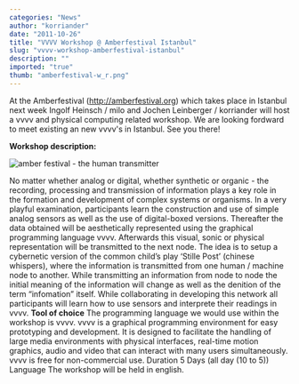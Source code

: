 ```yaml
---
categories: "News"
author: "korriander"
date: "2011-10-26"
title: "VVVV Workshop @ Amberfestival Istanbul"
slug: "vvvv-workshop-amberfestival-istanbul"
description: ""
imported: "true"
thumb: "amberfestival-w_r.png"
---
```



At the Amberfestival (<http://amberfestival.org>) which takes place in Istanbul next week Ingolf Heinsch / milo and Jochen Leinberger / korriander will host a vvvv and physical computing related workshop. We are looking fordward to meet existing an new vvvv's in Istanbul. See you there!

**Workshop description:**

![amber festival - the human transmitter](amberfestival-w_r.png) 

No matter whether analog or digital, whether synthetic or organic - the recording, processing and transmission of information plays a key role in the formation and development of complex systems or organisms.
In a very playful examination, participants learn the construction and use of simple analog sensors as well as the use of digital-boxed versions. Thereafter the data obtained will be aesthetically represented using the graphical programming language vvvv. Afterwards this visual, sonic or physical representation will be transmitted to the next node.
The idea is to setup a cybernetic version of the common child’s play ‘Stille Post’ (chinese whispers), where the information is transmitted from one human / machine node to another. While transmitting an information from node to node the initial meaning of the information will change as well as the denition of the term “infomation” itself.
While collaborating in developing this network all participants will learn how to use sensors and interprete their readings in vvvv. 
**Tool of choice**
The programming language we would use within the workshop is vvvv. vvvv is a graphical programming environment for easy prototyping and development. It is designed to facilitate the handling of large media environments with physical interfaces, real-time motion graphics, audio and video that can interact with many users simultaneously. vvvv is free for non-commercial use.
Duration
 5 Days (all day (10 to 5))
Language
The workshop will be held in english.
